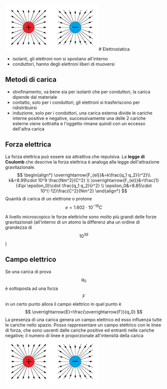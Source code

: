 ![](/assets/Linee-Forza-Cariche-Puntiforme-300x150.png)# Elettrostatica
* isolanti, gli elettroni non si spostano all'interno
* conduttori, hanno degli elettroni liberi di muoversi
<!-- toc -->

## Metodi di carica
- strofinamento, va bene sia per isolanti che per conduttori, la carica dipende dal materiale
- contatto, solo per i conduttori, gli elettroni si trasferiscono per ridistribuirsi
- induzione, solo per i conduttori, una carica esterna divide le cariche interne positive e negative, successivamente una delle 2 cariche esterne viene sottratta e l'oggetto rimane quindi con un eccesso dell'altra carica

## Forza elettrica
La forza elettrica può essere sia attrattiva che repulsiva.
La **legge di Coulomb** che descrive la forza elettrica è analoga alla legge dell'attrazione gravitazionale.
$$
\begin{align*}
\overrightarrow{F_{el}}&=k\frac{q_1 q_2}{r^2}\\
k&=8.99\cdot 10^9 \frac{Nm^2}{C^2} \\
\overrightarrow{F_{el}}&=\frac{1}{4\pi \epsilon_0}\cdot \frac{q_1 q_2}{r^2} \\
\epsilon_0&=8.85\cdot 10^{-12}\frac{C^2}{Nm^2}
\end{align*}
$$
Quanità di carica di un elettrone o protone
$$
e=1.602 \cdot 10^{-19} C
$$

A livello microscopico le forze elettriche sono molto più grandi delle forze gravitazionali (all'interno di un atomo la differenz aha un ordine di grandezza di $$10^{39}$$)

## Campo elettrico
Se una carica di prova $$q_0$$ è sottoposta ad una forza $$F$$ in un certo punto allora il campo elettrico in quel punto è
$$
\overrightarrow{E}=\frac{\overrightarrow{F}}{q_0}
$$
La presenza di una carica genera un campo elettrico ed esso influenza tutte le cariche nello spazio.
Posso rappresentare un campo elettrico con le linee di forza, che sono uscenti dalle cariche positive ed entranti nelle cariche negative; il numero di linee è proporzionale all'intensità della carica
![linee di forza](/assets/Linee-Forza-Cariche-Puntiforme-300x150.png)
